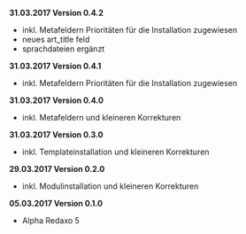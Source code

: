**31.03.2017 Version 0.4.2**

- inkl. Metafeldern Prioritäten für die Installation zugewiesen
- neues art_title feld
- sprachdateien ergänzt


**31.03.2017 Version 0.4.1**

- inkl. Metafeldern Prioritäten für die Installation zugewiesen

**31.03.2017 Version 0.4.0**

- inkl. Metafeldern und kleineren Korrekturen

**31.03.2017 Version 0.3.0**

- inkl. Templateinstallation und kleineren Korrekturen

**29.03.2017 Version 0.2.0**

- inkl. Modulinstallation und kleineren Korrekturen

**05.03.2017 Version 0.1.0**

- Alpha Redaxo 5
